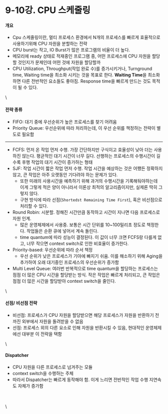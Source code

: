 # 9-10강. CPU 스케줄링

#### 개요

* Cpu 스케줄링이란, 멀티 프로세스 환경에서 N개의 프로세스를 빠르게 효율적으로 사용하기위해 CPU 자원을 분할하는 전략
* CPU burst는 작고, IO Burst가 많은 프로그램의 비율이 더 높다.
* 메모리에 ready 상태로 적재중인 프로그램 중, 어떤 프로세스에 CPU 자원을 할당할 것인지가 문제인데 어떤 것에 자원을 할당할까
* CPU Utilization, Throughput(작업 완료 수)를 증가시키거나, Turnground time, Waiting time을 최소화 시키는 것을 목표로 한다. **Waiting Time**을 최소화하면 다른 전반적인 요소들도 좋아짐. Response time을 빠르게 만드는 것도 목적이 될 수 있다.

\


#### 전략 종류

* FIFO: 대기 중에 우선순위가 높은 프로세스를 찾기 어려움
* Priority Queue: 우선순위에 따라 처리하는데, 이 우선 순위를 책정하는 전략이 별도로 필요함

***

* FCFS: 먼저 온 작업 먼저 수행. 가장 간단하지만 구식이고 효율성이 낮아 더는 사용하진 않는다. 평균적인 대기 시간이 너무 길다. 선행하는 프로세스의 수행시간이 길수록 후행 작업의 대기 시간이 증가하는 형태
* SJF: 작업 시간이 짧은 작업 먼저 수행. 작업 시간을 예상하는 것은 어쨌든 정확하지 않고, 큰 작업은 아주 오랫동안 기다려야 하는 문제가 있다.
  * 또한 미래의 사용시간을 예측하기 위해 과거의 수행시간을 기록해둬야하는데 이게 그렇게 적은 양이 아니라서 이론상 최적의 알고리즘이지만, 실제론 딱히 그렇지 않다.
  * 구현 방식에 따라 선점(`Shortedst Remaining Time First`), 혹은 비선점으로 처리할 수 있다.
* Round Robin: 시분할. 정해진 시간만큼 동작하고 시간이 지나면 다음 프로세스로 자원 인계.
  * 많은 운영체제에서 사용중. 보통은 시간 단위를 10\~100밀리초 정도로 책정한다. 작업들은 순환 큐에 넣어서 계속 돌린다.
  * time quantum에 따라 성능이 결정된다. 이 값이 너무 크면 FCFS랑 다를게 없고, 너무 작으면 context switch로 인한 비효율이 증가한다.
* Priority-based: 우선순위에 따라 순서 책정
  * 우선 순위가 낮은 프로세스가 기아에 빠지기 쉬움. 이를 해소하기 위해 Aging을 추가하여 오래 대기중인 프로세스의 우선순위가 증가함
* Multi Level Queue: 여러번 반복적으로 time quantum을 할당하는 프로세스는 점점 더 많은 CPU 시간을 할당받는 방식. 작은 작업은 빠르게 처리되고, 큰 작업은 점점 더 많은 시간을 할당받아 context switch을 줄인다.

\


#### 선점/ 비선점 전략

* 비선점: 프로세스가 CPU 자원을 할당받으면 해당 프로세스가 자원을 반환하기 전까진 외부에서 자원을 돌려받을 수 없음
* 선점: 프로세스 외의 다른 요소로 인해 자원을 반환시킬 수 있음, 현대적인 운영체제에선 대부분 이 전략을 택함

\


#### Dispatcher

* CPU 자원을 다른 프로세스로 넘겨주는 모듈
* context switch을 수행하는 주체
* 따라서 Dispatcher는 빠르게 동작해야 함. 이게 느리면 전반적인 작업 수행 지연속도 자체가 증가함

\
\
\
